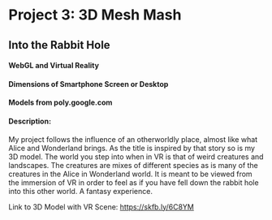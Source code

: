 # Project 3: 3D Mesh Mash

## Into the Rabbit Hole

#### WebGL and Virtual Reality
#### Dimensions of Smartphone Screen or Desktop
#### Models from poly.google.com

#### Description: 
My project follows the influence of an otherworldly place, almost like what Alice and Wonderland brings.  As the title is inspired by that story so is my 3D model. The world you step into when in VR is that of weird creatures and landscapes.  The creatures are mixes of different species as is many of the creatures in the Alice in Wonderland world.  It is meant to be viewed from the immersion of VR in order to feel as if you have fell down the rabbit hole into this other world.  A fantasy experience.


Link to 3D Model with VR Scene: https://skfb.ly/6C8YM
